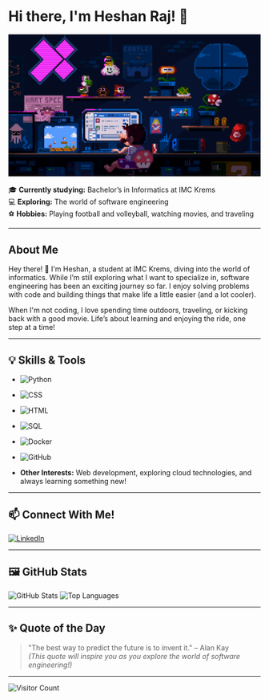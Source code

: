 # Hi there, I'm Heshan Raj! 👋
![Retro Gaming Vibes](https://raw.githubusercontent.com/heshanraj/heshanraj/main/mario.gif)




🎓 **Currently studying:** Bachelor’s in Informatics at IMC Krems  
💻 **Exploring:** The world of software engineering  
⚽ **Hobbies:** Playing football and volleyball, watching movies, and traveling  

---

## About Me

Hey there! 👋 I'm Heshan, a student at IMC Krems, diving into the world of informatics. While I’m still exploring what I want to specialize in, software engineering has been an exciting journey so far. I enjoy solving problems with code and building things that make life a little easier (and a lot cooler).

When I'm not coding, I love spending time outdoors, traveling, or kicking back with a good movie. Life’s about learning and enjoying the ride, one step at a time!

---

## 💡 Skills & Tools
- ![Python](https://img.shields.io/badge/-Python-3776AB?style=flat-square&logo=python&logoColor=white)
- ![CSS](https://img.shields.io/badge/-CSS3-1572B6?style=flat-square&logo=css3&logoColor=white)
- ![HTML](https://img.shields.io/badge/-HTML5-E34F26?style=flat-square&logo=html5&logoColor=white)
- ![SQL](https://img.shields.io/badge/-SQL-003B57?style=flat-square&logo=sqlite&logoColor=white)
- ![Docker](https://img.shields.io/badge/-Docker-2496ED?style=flat-square&logo=docker&logoColor=white)
- ![GitHub](https://img.shields.io/badge/-GitHub-181717?style=flat-square&logo=github&logoColor=white)

- **Other Interests:** Web development, exploring cloud technologies, and always learning something new!

---

## 📫 Connect With Me!
[![LinkedIn](https://img.shields.io/badge/-LinkedIn-blue?style=flat-square&logo=linkedin)](https://www.linkedin.com/in/heshanraj/)


---

## 🖼️ GitHub Stats
![GitHub Stats](https://github-readme-stats.vercel.app/api?username=HeshanRaj&show_icons=true&theme=tokyonight)
![Top Languages](https://github-readme-stats.vercel.app/api/top-langs/?username=HeshanRaj&layout=compact&theme=tokyonight)

---

## ✨ Quote of the Day
> "The best way to predict the future is to invent it." – Alan Kay  
*(This quote will inspire you as you explore the world of software engineering!)*

---

![Visitor Count](https://komarev.com/ghpvc/?username=HeshanRaj&color=brightgreen)


